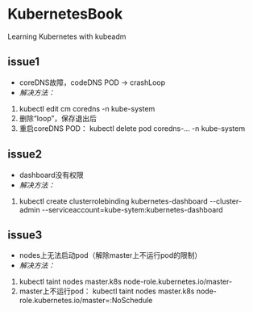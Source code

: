 # KubernetesBook
Learning Kubernetes with kubeadm

## issue1
+ coreDNS故障，codeDNS POD -> crashLoop
+ *解决方法：* 
 1. kubectl edit cm coredns -n kube-system
 2. 删除“loop”，保存退出后
 3. 重启coreDNS POD： kubectl delete pod coredns-... -n kube-system

## issue2
+ dashboard没有权限
+ *解决方法：* 
 1. kubectl create clusterrolebinding kubernetes-dashboard --cluster-admin --serviceaccount=kube-sytem:kubernetes-dashboard

## issue3
+ nodes上无法启动pod（解除master上不运行pod的限制）
+ *解决方法：* 
 1. kubectl taint nodes master.k8s node-role.kubernetes.io/master-
 2. master上不运行pod： kubectl taint nodes master.k8s node-role.kubernetes.io/master=:NoSchedule


